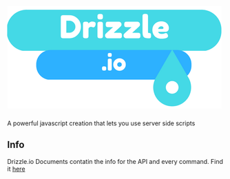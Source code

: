 # ![Drizzle Logo](https://raw.githubusercontent.com/ZippyMagic/Drizzle.io/master/images/Drizzle-large.png)
A powerful javascript creation that lets you use server side scripts

## Info
Drizzle.io Documents contatin the info for the API and every command. Find it [here](https://github.com/ZippyMagic/Drizzle.io/blob/master/docs/)

